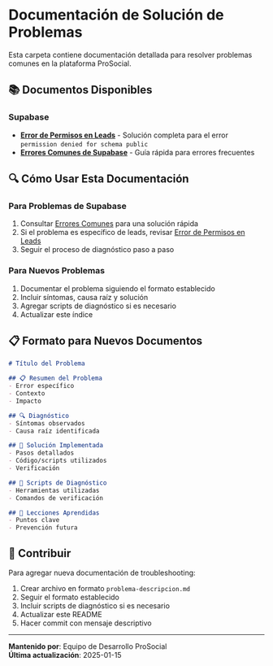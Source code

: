 # Documentación de Solución de Problemas

Esta carpeta contiene documentación detallada para resolver problemas comunes en la plataforma ProSocial.

## 📚 **Documentos Disponibles**

### **Supabase**
- **[Error de Permisos en Leads](./supabase-permissions-leads.md)** - Solución completa para el error `permission denied for schema public`
- **[Errores Comunes de Supabase](./supabase-common-errors.md)** - Guía rápida para errores frecuentes

## 🔍 **Cómo Usar Esta Documentación**

### **Para Problemas de Supabase**
1. Consultar [Errores Comunes](./supabase-common-errors.md) para una solución rápida
2. Si el problema es específico de leads, revisar [Error de Permisos en Leads](./supabase-permissions-leads.md)
3. Seguir el proceso de diagnóstico paso a paso

### **Para Nuevos Problemas**
1. Documentar el problema siguiendo el formato establecido
2. Incluir síntomas, causa raíz y solución
3. Agregar scripts de diagnóstico si es necesario
4. Actualizar este índice

## 📋 **Formato para Nuevos Documentos**

```markdown
# Título del Problema

## 📋 Resumen del Problema
- Error específico
- Contexto
- Impacto

## 🔍 Diagnóstico
- Síntomas observados
- Causa raíz identificada

## 🔧 Solución Implementada
- Pasos detallados
- Código/scripts utilizados
- Verificación

## 🧪 Scripts de Diagnóstico
- Herramientas utilizadas
- Comandos de verificación

## 📝 Lecciones Aprendidas
- Puntos clave
- Prevención futura
```

## 🚀 **Contribuir**

Para agregar nueva documentación de troubleshooting:

1. Crear archivo en formato `problema-descripcion.md`
2. Seguir el formato establecido
3. Incluir scripts de diagnóstico si es necesario
4. Actualizar este README
5. Hacer commit con mensaje descriptivo

---

**Mantenido por**: Equipo de Desarrollo ProSocial  
**Última actualización**: 2025-01-15
